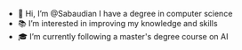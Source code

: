 - 👋 Hi, I’m @Sabaudian I have a degree in computer science
- 📚 I’m interested in improving my knowledge and skills
- 🎓 I’m currently following a master's degree course on AI

<!---
Sabaudian/Sabaudian is a ✨ special ✨ repository because its `README.md` (this file) appears on your GitHub profile.
You can click the Preview link to take a look at your changes.
--->
